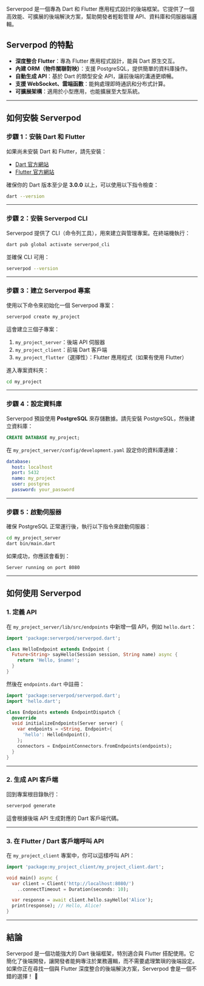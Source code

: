 Serverpod 是一個專為 Dart 和 Flutter 應用程式設計的後端框架。它提供了一個高效能、可擴展的後端解決方案，幫助開發者輕鬆管理 API、資料庫和伺服器端邏輯。

## **Serverpod 的特點**
- **深度整合 Flutter**：專為 Flutter 應用程式設計，能與 Dart 原生交互。
- **內建 ORM（物件關聯對映）**：支援 PostgreSQL，提供簡單的資料庫操作。
- **自動生成 API**：基於 Dart 的類型安全 API，讓前後端的溝通更順暢。
- **支援 WebSocket、雲端函數**：能夠處理即時通訊和分布式計算。
- **可擴展架構**：適用於小型應用，也能擴展至大型系統。

---

## **如何安裝 Serverpod**
### **步驟 1：安裝 Dart 和 Flutter**
如果尚未安裝 Dart 和 Flutter，請先安裝：
- [Dart 官方網站](https://dart.dev/get-dart)
- [Flutter 官方網站](https://flutter.dev/docs/get-started/install)

確保你的 Dart 版本至少是 **3.0.0** 以上，可以使用以下指令檢查：
```bash
dart --version
```

---

### **步驟 2：安裝 Serverpod CLI**
Serverpod 提供了 CLI（命令列工具），用來建立與管理專案。在終端機執行：
```bash
dart pub global activate serverpod_cli
```
並確保 CLI 可用：
```bash
serverpod --version
```

---

### **步驟 3：建立 Serverpod 專案**
使用以下命令來初始化一個 Serverpod 專案：
```bash
serverpod create my_project
```
這會建立三個子專案：
1. `my_project_server`：後端 API 伺服器
2. `my_project_client`：前端 Dart 客戶端
3. `my_project_flutter`（選擇性）：Flutter 應用程式（如果有使用 Flutter）

進入專案資料夾：
```bash
cd my_project
```

---

### **步驟 4：設定資料庫**
Serverpod 預設使用 **PostgreSQL** 來存儲數據。請先安裝 PostgreSQL，然後建立資料庫：
```sql
CREATE DATABASE my_project;
```

在 `my_project_server/config/development.yaml` 設定你的資料庫連線：
```yaml
database:
  host: localhost
  port: 5432
  name: my_project
  user: postgres
  password: your_password
```

---

### **步驟 5：啟動伺服器**
確保 PostgreSQL 正常運行後，執行以下指令來啟動伺服器：
```bash
cd my_project_server
dart bin/main.dart
```
如果成功，你應該會看到：
```
Server running on port 8080
```

---

## **如何使用 Serverpod**
### **1. 定義 API**
在 `my_project_server/lib/src/endpoints` 中新增一個 API，例如 `hello.dart`：
```dart
import 'package:serverpod/serverpod.dart';

class HelloEndpoint extends Endpoint {
  Future<String> sayHello(Session session, String name) async {
    return 'Hello, $name!';
  }
}
```
然後在 `endpoints.dart` 中註冊：
```dart
import 'package:serverpod/serverpod.dart';
import 'hello.dart';

class Endpoints extends EndpointDispatch {
  @override
  void initializeEndpoints(Server server) {
    var endpoints = <String, Endpoint>{
      'hello': HelloEndpoint(),
    };
    connectors = EndpointConnectors.fromEndpoints(endpoints);
  }
}
```

---

### **2. 生成 API 客戶端**
回到專案根目錄執行：
```bash
serverpod generate
```
這會根據後端 API 生成對應的 Dart 客戶端代碼。

---

### **3. 在 Flutter / Dart 客戶端呼叫 API**
在 `my_project_client` 專案中，你可以這樣呼叫 API：
```dart
import 'package:my_project_client/my_project_client.dart';

void main() async {
  var client = Client('http://localhost:8080/')
    ..connectTimeout = Duration(seconds: 10);

  var response = await client.hello.sayHello('Alice');
  print(response); // Hello, Alice!
}
```

---

## **結論**
Serverpod 是一個功能強大的 Dart 後端框架，特別適合與 Flutter 搭配使用。它簡化了後端開發，讓開發者能夠專注於業務邏輯，而不需要處理繁瑣的後端設定。如果你正在尋找一個與 Flutter 深度整合的後端解決方案，Serverpod 會是一個不錯的選擇！ 🚀
